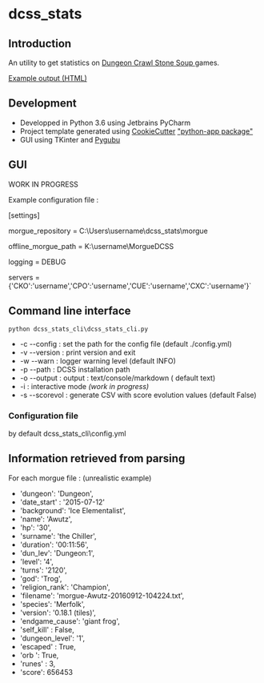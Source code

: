 # dcss_stats

## Introduction

An utility to get statistics on [Dungeon Crawl Stone Soup ](http://crawl.develz.org/) games.

[Example output (HTML)](https://gistpreview.github.io/?ce50e2667dd57da04299e37999eabaf2)


## Development

- Developped in Python 3.6 using Jetbrains PyCharm
- Project template generated using [CookieCutter](https://github.com/kragniz/cookiecutter-pypackage-minimal) ["python-app package"](https://github.com/mdklatt/cookiecutter-python-app)
- GUI using TKinter and [Pygubu](https://github.com/alejandroautalan/pygubu/)


## GUI

WORK IN PROGRESS


Example configuration file :

[settings]

morgue_repository = C:\Users\username\dcss_stats\morgue

offline_morgue_path = K:\username\MorgueDCSS

logging = DEBUG

servers = {'CKO':'username','CPO':'username','CUE':'username','CXC':'username'}`


## Command line interface

`python dcss_stats_cli\dcss_stats_cli.py`


 - -c --config : set the path for the config file (default ./config.yml)    
 - -v --version : print version and exit
 - -w --warn : logger warning level (default INFO)
 - -p --path : DCSS installation path
 - -o --output : output  : text/console/markdown ( default text)
 - -i : interactive mode _(work in progress)_
 - -s --scorevol : generate CSV with score evolution values (default False)

### Configuration file

by default dcss_stats_cli\config.yml




## Information retrieved from parsing

For each morgue file : (unrealistic example)

 -   'dungeon': 'Dungeon',
 -   'date_start' : '2015-07-12'
 -   'background': 'Ice Elementalist',
 -   'name': 'Awutz',
 -   'hp': '30',
 -   'surname': 'the Chiller',
 -   'duration': '00:11:56',
 -   'dun_lev': 'Dungeon:1',
 -   'level': '4',
 -   'turns': '2120',
 -   'god': 'Trog',
 -   'religion_rank': 'Champion',
 -   'filename': 'morgue-Awutz-20160912-104224.txt',
 -   'species': 'Merfolk',
 -   'version': '0.18.1 (tiles)',
 -   'endgame_cause': 'giant frog',
 -   'self_kill' : False,
 -   'dungeon_level': '1',
 -   'escaped' : True,
 -   'orb ': True,
 -   'runes' : 3,
 -   'score': 656453
    







